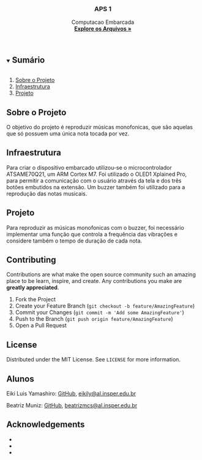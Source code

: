 
<!-- PROJECT LOGO -->
<br />
<p align="center">
  <h3 align="center">APS 1</h3>

  <p align="center">
    Computacao Embarcada
    <br />
    <a href="https://github.com/insper-classroom/21a-emb-aps-1-eiki-bilbia"><strong>Explore os Arquivos »</strong></a>
    <br />
    <br />
  </p>
</p>



<!-- TABLE OF CONTENTS -->
<details open="open">
  <summary><h2 style="display: inline-block">Sumário</h2></summary>
  <ol>
    <li>
      <a href="#about-the-project">Sobre o Projeto</a>
    </li>
    <li>
      <a href="#getting-started">Infraestrutura</a>
    </li>
    <li><a href="#usage">Projeto</a></li>
  </ol>
</details>



<!-- ABOUT THE PROJECT -->
## Sobre o Projeto

O objetivo do projeto é reproduzir músicas monofonicas, que são aquelas que só possuem uma única nota tocada por vez.


<!-- GETTING STARTED -->
## Infraestrutura

Para criar o dispositivo embarcado utilizou-se o microcontrolador ATSAME70Q21, um ARM Cortex M7. Foi utilizado
o OLED1 Xplained Pro, para permitir a comunicação com o usuário através da tela e dos três botões embutidos na extensão.
Um buzzer também foi utilizado para a reprodução das notas musicais. 

<!-- USAGE EXAMPLES -->
## Projeto

Para reproduzir as músicas monofonicas com o buzzer, foi necessário implementar uma função que controla a frequência das
vibrações e considere também o tempo de duração de cada nota. 


<!-- CONTRIBUTING -->
## Contributing

Contributions are what make the open source community such an amazing place to be learn, inspire, and create. Any contributions you make are **greatly appreciated**.

1. Fork the Project
2. Create your Feature Branch (`git checkout -b feature/AmazingFeature`)
3. Commit your Changes (`git commit -m 'Add some AmazingFeature'`)
4. Push to the Branch (`git push origin feature/AmazingFeature`)
5. Open a Pull Request



<!-- LICENSE -->
## License

Distributed under the MIT License. See `LICENSE` for more information.



<!-- CONTACT -->
## Alunos

Eiki Luis Yamashiro: [GitHub](github.com/EikiYamashiro/), eikily@al.insper.edu.br

Beatriz Muniz: [GitHub](https://github.com/Bilbia/), beatrizmcs@al.insper.edu.br



<!-- ACKNOWLEDGEMENTS -->
## Acknowledgements

* []()
* []()
* []()





<!-- MARKDOWN LINKS & IMAGES -->
<!-- https://www.markdownguide.org/basic-syntax/#reference-style-links -->
[contributors-shield]: https://img.shields.io/github/contributors/github_username/repo.svg?style=for-the-badge
[contributors-url]: https://github.com/github_username/repo/graphs/contributors
[forks-shield]: https://img.shields.io/github/forks/github_username/repo.svg?style=for-the-badge
[forks-url]: https://github.com/github_username/repo/network/members
[stars-shield]: https://img.shields.io/github/stars/github_username/repo.svg?style=for-the-badge
[stars-url]: https://github.com/github_username/repo/stargazers
[issues-shield]: https://img.shields.io/github/issues/github_username/repo.svg?style=for-the-badge
[issues-url]: https://github.com/github_username/repo/issues
[license-shield]: https://img.shields.io/github/license/github_username/repo.svg?style=for-the-badge
[license-url]: https://github.com/github_username/repo/blob/master/LICENSE.txt
[linkedin-shield]: https://img.shields.io/badge/-LinkedIn-black.svg?style=for-the-badge&logo=linkedin&colorB=555
[linkedin-url]: https://linkedin.com/in/github_username
